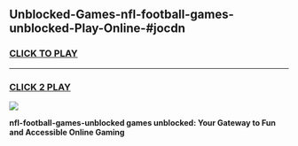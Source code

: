 
## Unblocked-Games-nfl-football-games-unblocked-Play-Online-#jocdn
<h3>
<a href="https://premium.freeplayer.one?title=nfl-football-games-unblocked&ref=27F">CLICK TO PLAY</a></h3>
<hr>

<h3>
<a href="https://premium.freeplayer.one?title=nfl-football-games-unblocked&ref=27F">CLICK 2 PLAY</a>
  
</h3>

<a href="https://premium.freeplayer.one?title=nfl-football-games-unblocked&ref=27F"><img src="https://clearcache.store/games.png"></a>


**nfl-football-games-unblocked games unblocked: Your Gateway to Fun and Accessible Online Gaming**
